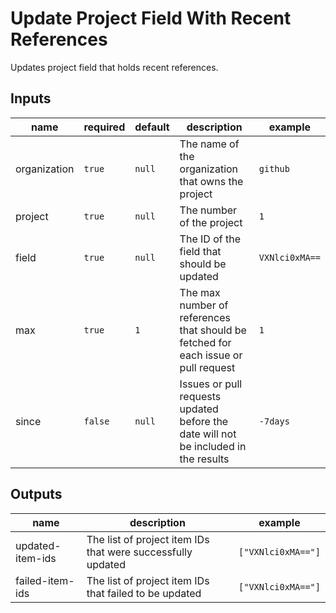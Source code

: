 # Update Project Field With Recent References

Updates project field that holds recent references.

## Inputs

| name | required | default | description | example |
| --- | --- | --- | --- | --- |
| organization | `true` | `null` | The name of the organization that owns the project | `github` |
| project | `true` | `null` | The number of the project | `1` |
| field | `true` | `null` | The ID of the field that should be updated | `VXNlci0xMA==` |
| max | `true` | `1` | The max number of references that should be fetched for each issue or pull request | `1` |
| since | `false` | `null` | Issues or pull requests updated before the date will not be included in the results  | `-7days` |

## Outputs

| name | description | example |
| --- | --- | --- |
| updated-item-ids | The list of project item IDs that were successfully updated | `["VXNlci0xMA=="]` |
| failed-item-ids | The list of project item IDs that failed to be updated | `["VXNlci0xMA=="]` |
